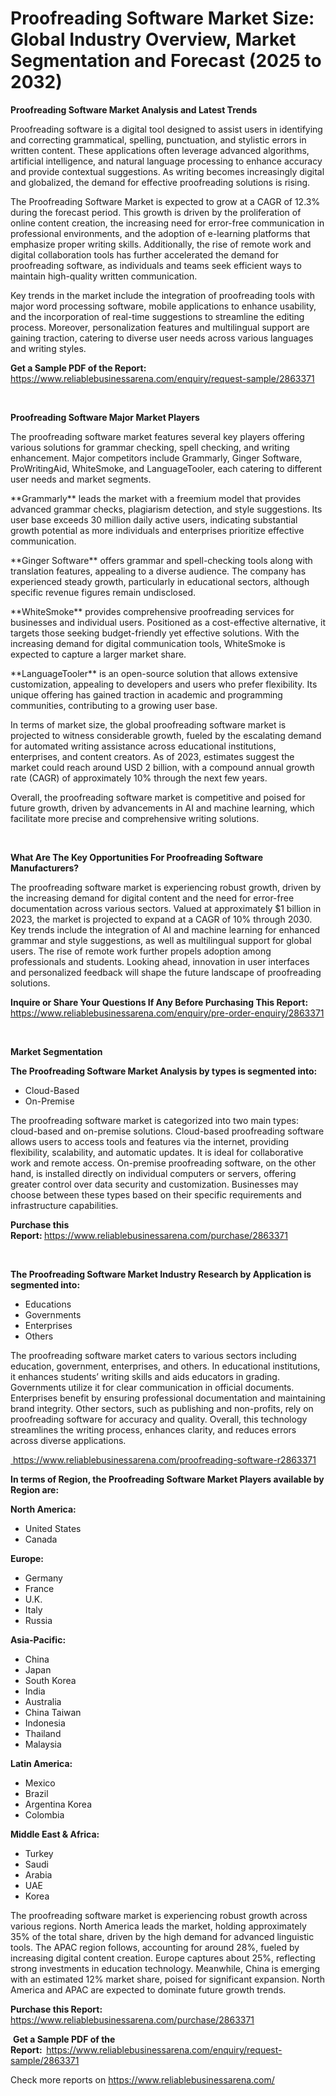 <p><h1>Proofreading Software Market Size: Global Industry Overview, Market Segmentation and Forecast (2025 to 2032)</h1></p><p><strong>Proofreading Software Market Analysis and Latest Trends</strong></p>
<p><p>Proofreading software is a digital tool designed to assist users in identifying and correcting grammatical, spelling, punctuation, and stylistic errors in written content. These applications often leverage advanced algorithms, artificial intelligence, and natural language processing to enhance accuracy and provide contextual suggestions. As writing becomes increasingly digital and globalized, the demand for effective proofreading solutions is rising.</p><p>The Proofreading Software Market is expected to grow at a CAGR of 12.3% during the forecast period. This growth is driven by the proliferation of online content creation, the increasing need for error-free communication in professional environments, and the adoption of e-learning platforms that emphasize proper writing skills. Additionally, the rise of remote work and digital collaboration tools has further accelerated the demand for proofreading software, as individuals and teams seek efficient ways to maintain high-quality written communication.</p><p>Key trends in the market include the integration of proofreading tools with major word processing software, mobile applications to enhance usability, and the incorporation of real-time suggestions to streamline the editing process. Moreover, personalization features and multilingual support are gaining traction, catering to diverse user needs across various languages and writing styles.</p></p>
<p><strong>Get a Sample PDF of the Report:&nbsp;</strong> <a href="https://www.reliablebusinessarena.com/enquiry/request-sample/2863371?utm_campaign=3163&utm_medium=2&utm_source=Github&utm_content=ia&utm_term=12032025&utm_id=proofreading-software">https://www.reliablebusinessarena.com/enquiry/request-sample/2863371</a></p>
<p>&nbsp;</p>
<p><strong>Proofreading Software Major Market Players</strong></p>
<p><p>The proofreading software market features several key players offering various solutions for grammar checking, spell checking, and writing enhancement. Major competitors include Grammarly, Ginger Software, ProWritingAid, WhiteSmoke, and LanguageTooler, each catering to different user needs and market segments.</p><p>**Grammarly** leads the market with a freemium model that provides advanced grammar checks, plagiarism detection, and style suggestions. Its user base exceeds 30 million daily active users, indicating substantial growth potential as more individuals and enterprises prioritize effective communication.</p><p>**Ginger Software** offers grammar and spell-checking tools along with translation features, appealing to a diverse audience. The company has experienced steady growth, particularly in educational sectors, although specific revenue figures remain undisclosed.</p><p>**WhiteSmoke** provides comprehensive proofreading services for businesses and individual users. Positioned as a cost-effective alternative, it targets those seeking budget-friendly yet effective solutions. With the increasing demand for digital communication tools, WhiteSmoke is expected to capture a larger market share.</p><p>**LanguageTooler** is an open-source solution that allows extensive customization, appealing to developers and users who prefer flexibility. Its unique offering has gained traction in academic and programming communities, contributing to a growing user base.</p><p>In terms of market size, the global proofreading software market is projected to witness considerable growth, fueled by the escalating demand for automated writing assistance across educational institutions, enterprises, and content creators. As of 2023, estimates suggest the market could reach around USD 2 billion, with a compound annual growth rate (CAGR) of approximately 10% through the next few years.</p><p>Overall, the proofreading software market is competitive and poised for future growth, driven by advancements in AI and machine learning, which facilitate more precise and comprehensive writing solutions.</p></p>
<p>&nbsp;</p>
<p><strong>What Are The Key Opportunities For Proofreading Software Manufacturers?</strong></p>
<p><p>The proofreading software market is experiencing robust growth, driven by the increasing demand for digital content and the need for error-free documentation across various sectors. Valued at approximately $1 billion in 2023, the market is projected to expand at a CAGR of 10% through 2030. Key trends include the integration of AI and machine learning for enhanced grammar and style suggestions, as well as multilingual support for global users. The rise of remote work further propels adoption among professionals and students. Looking ahead, innovation in user interfaces and personalized feedback will shape the future landscape of proofreading solutions.</p></p>
<p><strong>Inquire or Share Your Questions If Any Before Purchasing This Report:</strong> <a href="https://www.reliablebusinessarena.com/enquiry/pre-order-enquiry/2863371?utm_campaign=3163&utm_medium=2&utm_source=Github&utm_content=ia&utm_term=12032025&utm_id=proofreading-software">https://www.reliablebusinessarena.com/enquiry/pre-order-enquiry/2863371</a></p>
<p>&nbsp;</p>
<p><strong>Market Segmentation</strong></p>
<p><strong>The Proofreading Software Market Analysis by types is segmented into:</strong></p>
<p><ul><li>Cloud-Based</li><li>On-Premise</li></ul></p>
<p><p>The proofreading software market is categorized into two main types: cloud-based and on-premise solutions. Cloud-based proofreading software allows users to access tools and features via the internet, providing flexibility, scalability, and automatic updates. It is ideal for collaborative work and remote access. On-premise proofreading software, on the other hand, is installed directly on individual computers or servers, offering greater control over data security and customization. Businesses may choose between these types based on their specific requirements and infrastructure capabilities.</p></p>
<p><strong>Purchase this Report:&nbsp;</strong><a href="https://www.reliablebusinessarena.com/purchase/2863371?utm_campaign=3163&utm_medium=2&utm_source=Github&utm_content=ia&utm_term=12032025&utm_id=proofreading-software">https://www.reliablebusinessarena.com/purchase/2863371</a></p>
<p>&nbsp;</p>
<p><strong>The Proofreading Software Market Industry Research by Application is segmented into:</strong></p>
<p><ul><li>Educations</li><li>Governments</li><li>Enterprises</li><li>Others</li></ul></p>
<p><p>The proofreading software market caters to various sectors including education, government, enterprises, and others. In educational institutions, it enhances students’ writing skills and aids educators in grading. Governments utilize it for clear communication in official documents. Enterprises benefit by ensuring professional documentation and maintaining brand integrity. Other sectors, such as publishing and non-profits, rely on proofreading software for accuracy and quality. Overall, this technology streamlines the writing process, enhances clarity, and reduces errors across diverse applications.</p></p>
<p><a href="https://www.reliablebusinessarena.com/proofreading-software-r2863371?utm_campaign=3163&utm_medium=2&utm_source=Github&utm_content=ia&utm_term=12032025&utm_id=proofreading-software">&nbsp;https://www.reliablebusinessarena.com/proofreading-software-r2863371</a></p>
<p><strong>In terms of Region, the Proofreading Software Market Players available by Region are:</strong></p>
<p>
    <p> <strong> North America: </strong>
        <ul>
            <li>United States</li>
            <li>Canada</li>
        </ul>
        </p> 
    <p> <strong> Europe: </strong>
        <ul>
            <li>Germany</li>
            <li>France</li>
            <li>U.K.</li>
            <li>Italy</li>
            <li>Russia</li>
        </ul>
        </p> 
    <p> <strong> Asia-Pacific: </strong>
        <ul>
            <li>China</li>
            <li>Japan</li>
            <li>South Korea</li>
            <li>India</li>
            <li>Australia</li>
            <li>China Taiwan</li>
            <li>Indonesia</li>
            <li>Thailand</li>
            <li>Malaysia</li>
        </ul>
        </p> 
    <p> <strong> Latin America: </strong>
        <ul>
            <li>Mexico</li>
            <li>Brazil</li>
            <li>Argentina Korea</li>
            <li>Colombia</li>
        </ul>
        </p> 
    <p> <strong> Middle East & Africa: </strong>
        <ul>
            <li>Turkey</li>
            <li>Saudi</li>
            <li>Arabia</li>
            <li>UAE</li>
            <li>Korea</li>
        </ul>
    </p>
    </p>
<p><p>The proofreading software market is experiencing robust growth across various regions. North America leads the market, holding approximately 35% of the total share, driven by the high demand for advanced linguistic tools. The APAC region follows, accounting for around 28%, fueled by increasing digital content creation. Europe captures about 25%, reflecting strong investments in education technology. Meanwhile, China is emerging with an estimated 12% market share, poised for significant expansion. North America and APAC are expected to dominate future growth trends.</p></p>
<p><strong>Purchase this Report: </strong><a href="https://www.reliablebusinessarena.com/purchase/2863371?utm_campaign=3163&utm_medium=2&utm_source=Github&utm_content=ia&utm_term=12032025&utm_id=proofreading-software">https://www.reliablebusinessarena.com/purchase/2863371</a></p>
<p>&nbsp;<strong>Get a Sample PDF of the Report:&nbsp;&nbsp;</strong><a href="https://www.reliablebusinessarena.com/enquiry/request-sample/2863371?utm_campaign=3163&utm_medium=2&utm_source=Github&utm_content=ia&utm_term=12032025&utm_id=proofreading-software">https://www.reliablebusinessarena.com/enquiry/request-sample/2863371</a></p>
<p><strong></strong></p>
<p>Check more reports on <a href="https://www.reliablebusinessarena.com/?utm_campaign=3163&utm_medium=2&utm_source=Github&utm_content=ia&utm_term=12032025&utm_id=proofreading-software">https://www.reliablebusinessarena.com/</a></p>